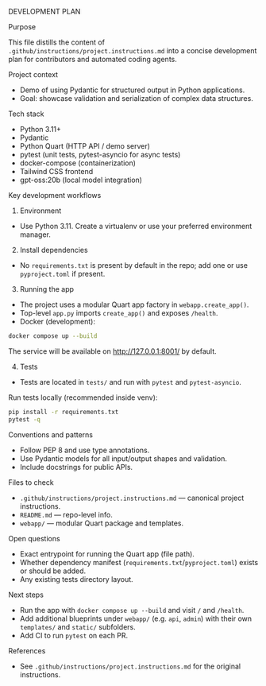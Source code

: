 DEVELOPMENT PLAN

Purpose

This file distills the content of `.github/instructions/project.instructions.md` into a concise development plan for contributors and automated coding agents.

Project context

- Demo of using Pydantic for structured output in Python applications.
- Goal: showcase validation and serialization of complex data structures.

Tech stack

- Python 3.11+
- Pydantic
- Python Quart (HTTP API / demo server)
- pytest (unit tests, pytest-asyncio for async tests)
- docker-compose (containerization)
- Tailwind CSS frontend
- gpt-oss:20b (local model integration)

Key development workflows

1. Environment
- Use Python 3.11. Create a virtualenv or use your preferred environment manager.

2. Install dependencies
- No `requirements.txt` is present by default in the repo; add one or use `pyproject.toml` if present.

3. Running the app
- The project uses a modular Quart app factory in `webapp.create_app()`.
- Top-level `app.py` imports `create_app()` and exposes `/health`.
- Docker (development):

```bash
docker compose up --build
```

The service will be available on http://127.0.0.1:8001/ by default.

4. Tests
- Tests are located in `tests/` and run with `pytest` and `pytest-asyncio`.

Run tests locally (recommended inside venv):

```bash
pip install -r requirements.txt
pytest -q
```

Conventions and patterns

- Follow PEP 8 and use type annotations.
- Use Pydantic models for all input/output shapes and validation.
- Include docstrings for public APIs.

Files to check

- `.github/instructions/project.instructions.md` — canonical project instructions.
- `README.md` — repo-level info.
- `webapp/` — modular Quart package and templates.

Open questions

- Exact entrypoint for running the Quart app (file path).
- Whether dependency manifest (`requirements.txt`/`pyproject.toml`) exists or should be added.
- Any existing tests directory layout.

Next steps

- Run the app with `docker compose up --build` and visit `/` and `/health`.
- Add additional blueprints under `webapp/` (e.g. `api`, `admin`) with their own `templates/` and `static/` subfolders.
- Add CI to run `pytest` on each PR.

References

- See `.github/instructions/project.instructions.md` for the original instructions.

